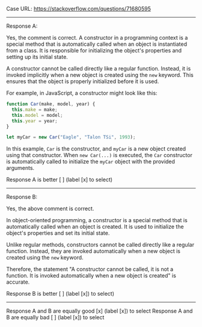 Case URL: https://stackoverflow.com/questions/71680595

------
Response A:



Yes, the comment is correct. A constructor in a programming context is a special method that is automatically called when an object is instantiated from a class. It is responsible for initializing the object's properties and setting up its initial state.

A constructor cannot be called directly like a regular function. Instead, it is invoked implicitly when a new object is created using the `new` keyword. This ensures that the object is properly initialized before it is used.

For example, in JavaScript, a constructor might look like this:

```javascript
function Car(make, model, year) {
  this.make = make;
  this.model = model;
  this.year = year;
}

let myCar = new Car("Eagle", "Talon TSi", 1993);
```

In this example, `Car` is the constructor, and `myCar` is a new object created using that constructor. When `new Car(...)` is executed, the `Car` constructor is automatically called to initialize the `myCar` object with the provided arguments.

Response A is better [ ] (label [x] to select)

-------
Response B:

Yes, the above comment is correct. 

In object-oriented programming, a constructor is a special method that is automatically called when an object is created. It is used to initialize the object's properties and set its initial state. 

Unlike regular methods, constructors cannot be called directly like a regular function. Instead, they are invoked automatically when a new object is created using the `new` keyword. 

Therefore, the statement "A constructor cannot be called, it is not a function. It is invoked automatically when a new object is created" is accurate.

Response B is better [ ] (label [x]) to select)

-------

Response A and B are equally good [x] (label [x]) to select
Response A and B are equally bad [ ] (label [x]) to select
